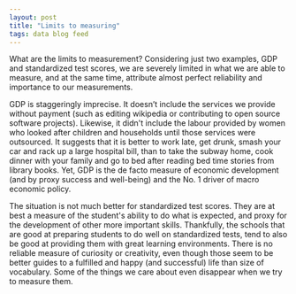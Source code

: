 ```yaml
---
layout: post
title: "Limits to measuring"
tags: data blog feed 
---
```

What are the limits to measurement? Considering just two examples, GDP and standardized test scores, we are severely limited in what we are able to measure, and at the same time, attribute almost perfect reliability and importance to our measurements. 

GDP is staggeringly imprecise. It doesn’t include the services we provide without payment (such as editing wikipedia or contributing to open source software projects). Likewise, it didn't include the labour provided by women who looked after children and households until those services were outsourced. It suggests that it is better to work late, get drunk, smash your car and rack up a large hospital bill, than to take the subway home, cook dinner with your family and go to bed after reading bed time stories from library books. Yet, GDP is the de facto measure of economic development (and by proxy success and well-being) and the No. 1 driver of macro economic policy. 

The situation is not much better for standardized test scores. They are at best a measure of the student's ability to do what is expected, and proxy for the development of other more important skills. Thankfully, the schools that are good at preparing students to do well on standardized tests, tend to also be good at providing them with great learning environments. There is no reliable measure of curiosity or creativity, even though those seem to be better guides to a fulfilled and happy (and successful) life than size of vocabulary. Some of the things we care about even disappear when we try to measure them. 
